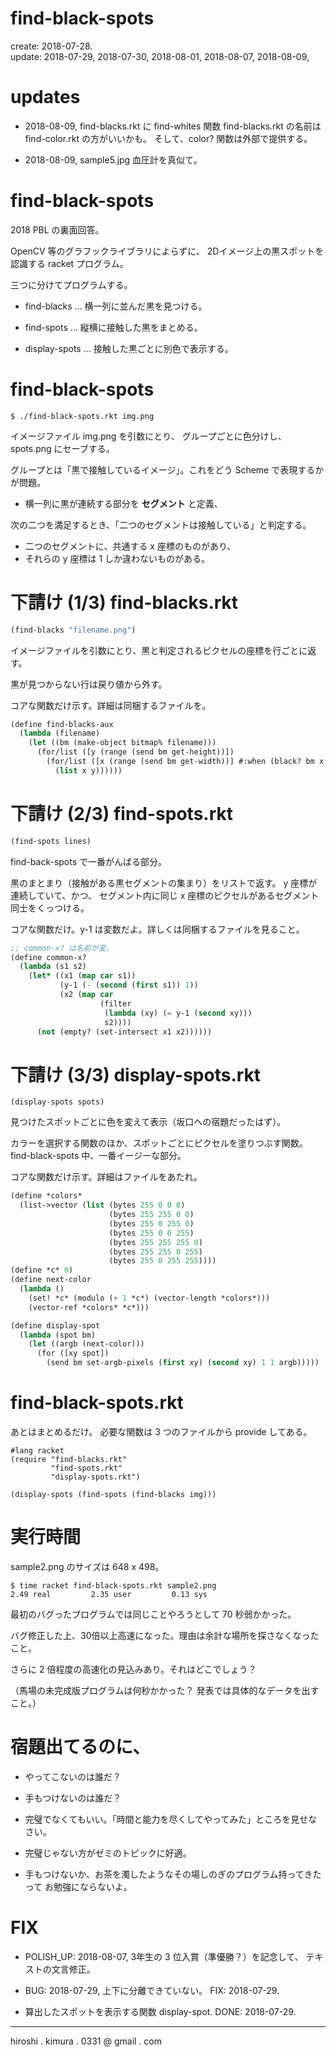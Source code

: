 # find-black-spots
create: 2018-07-28.<br>
update: 2018-07-29, 2018-07-30, 2018-08-01, 2018-08-07, 2018-08-09,

# updates

* 2018-08-09, find-blacks.rkt に find-whites 関数
  find-blacks.rkt の名前は find-color.rkt の方がいいかも。
  そして、color? 関数は外部で提供する。

* 2018-08-09, sample5.jpg
  血圧計を真似て。

# find-black-spots

2018 PBL の裏面回答。

OpenCV 等のグラフックライブラリによらずに、
2Dイメージ上の黒スポットを認識する racket プログラム。

三つに分けてプログラムする。

* find-blacks ... 横一列に並んだ黒を見つける。

* find-spots ... 縦横に接触した黒をまとめる。

* display-spots ... 接触した黒ごとに別色で表示する。

# find-black-spots

```
$ ./find-black-spots.rkt img.png
```

イメージファイル img.png を引数にとり、
グループごとに色分けし、spots.png にセーブする。

グループとは「黒で接触しているイメージ」。これをどう Scheme で表現するかが問題。

* 横一列に黒が連続する部分を **セグメント** と定義、

次の二つを満足するとき、「二つのセグメントは接触している」と判定する。

* 二つのセグメントに、共通する x 座標のものがあり、
* それらの y 座標は 1 しか違わないものがある。

# 下請け (1/3) find-blacks.rkt

```lisp
(find-blacks "filename.png")
```

イメージファイルを引数にとり、黒と判定されるピクセルの座標を行ごとに返す。

黒が見つからない行は戻り値から外す。

コアな関数だけ示す。詳細は同梱するファイルを。

```lisp
(define find-blacks-aux
  (lambda (filename)
    (let ((bm (make-object bitmap% filename)))
      (for/list ([y (range (send bm get-height))])
        (for/list ([x (range (send bm get-width))] #:when (black? bm x y))
          (list x y))))))
```

# 下請け (2/3) find-spots.rkt

```lisp
(find-spots lines)
```

find-back-spots で一番がんばる部分。

黒のまとまり（接触がある黒セグメントの集まり）をリストで返す。
y 座標が連続していて、かつ、
セグメント内に同じ x 座標のピクセルがあるセグメント同士をくっつける。

コアな関数だけ。y-1 は変数だよ。詳しくは同梱するファイルを見ること。

```lisp
;; common-x? は名前が変。
(define common-x?
  (lambda (s1 s2)
    (let* ((x1 (map car s1))
           (y-1 (- (second (first s1)) 1))
           (x2 (map car
                    (filter
                     (lambda (xy) (= y-1 (second xy)))
                     s2))))
      (not (empty? (set-intersect x1 x2))))))
```

# 下請け (3/3) display-spots.rkt

```
(display-spots spots)
```

見つけたスポットごとに色を変えて表示（坂口への宿題だったはず）。

カラーを選択する関数のほか、スポットごとにピクセルを塗りつぶす関数。
find-black-spots 中、一番イージーな部分。

コアな関数だけ示す。詳細はファイルをあたれ。

```lisp
(define *colors*
  (list->vector (list (bytes 255 0 0 0)
                      (bytes 255 255 0 0)
                      (bytes 255 0 255 0)
                      (bytes 255 0 0 255)
                      (bytes 255 255 255 0)
                      (bytes 255 255 0 255)
                      (bytes 255 0 255 255))))
(define *c* 0)
(define next-color
  (lambda ()
    (set! *c* (modulo (+ 1 *c*) (vector-length *colors*)))
    (vector-ref *colors* *c*)))

(define display-spot
  (lambda (spot bm)
    (let ((argb (next-color)))
      (for ([xy spot])
        (send bm set-argb-pixels (first xy) (second xy) 1 1 argb)))))
```

# find-black-spots.rkt

あとはまとめるだけ。
必要な関数は 3 つのファイルから provide してある。

```
#lang racket
(require "find-blacks.rkt"
         "find-spots.rkt"
         "display-spots.rkt")

(display-spots (find-spots (find-blacks img)))
```

# 実行時間

sample2.png のサイズは 648 x 498。

```
$ time racket find-black-spots.rkt sample2.png
2.49 real         2.35 user         0.13 sys
```

最初のバグったプログラムでは同じことやろうとして 70 秒弱かかった。

バグ修正した上、30倍以上高速になった。理由は余計な場所を探さなくなった
こと。

さらに 2 倍程度の高速化の見込みあり。それはどこでしょう？

（馬場の未完成版プログラムは何秒かかった？
発表では具体的なデータを出すこと。）

# 宿題出てるのに、

* やってこないのは誰だ？

* 手もつけないのは誰だ？

* 完璧でなくてもいい。「時間と能力を尽くしてやってみた」ところを見せなさい。

* 完璧じゃない方がゼミのトピックに好適。

* 手もつけないか、お茶を濁したようなその場しのぎのプログラム持ってきたって
  お勉強にならないよ。

# FIX

* POLISH_UP: 2018-08-07, 3年生の 3 位入賞（準優勝？）を記念して、
  テキストの文言修正。

* BUG: 2018-07-29, 上下に分離できていない。
  FIX: 2018-07-29.

* 算出したスポットを表示する関数 display-spot.
  DONE: 2018-07-29.

---
hiroshi . kimura . 0331 @ gmail . com
